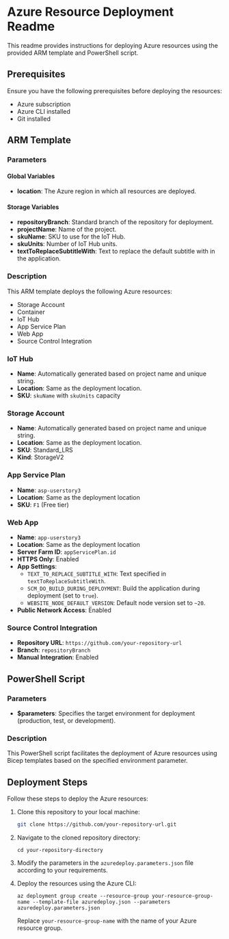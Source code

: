 # Azure Resource Deployment Readme

This readme provides instructions for deploying Azure resources using the provided ARM template and PowerShell script.

## Prerequisites

Ensure you have the following prerequisites before deploying the resources:

- Azure subscription
- Azure CLI installed
- Git installed

## ARM Template

### Parameters

#### Global Variables

- **location**: The Azure region in which all resources are deployed.

#### Storage Variables

- **repositoryBranch**: Standard branch of the repository for deployment.
- **projectName**: Name of the project.
- **skuName**: SKU to use for the IoT Hub.
- **skuUnits**: Number of IoT Hub units.
- **textToReplaceSubtitleWith**: Text to replace the default subtitle with in the application.

### Description

This ARM template deploys the following Azure resources:

- Storage Account
- Container
- IoT Hub
- App Service Plan
- Web App
- Source Control Integration

### IoT Hub

- **Name**: Automatically generated based on project name and unique string.
- **Location**: Same as the deployment location.
- **SKU**: `skuName` with `skuUnits` capacity

### Storage Account

- **Name**: Automatically generated based on project name and unique string.
- **Location**: Same as the deployment location.
- **SKU**: Standard_LRS
- **Kind**: StorageV2

### App Service Plan

- **Name**: `asp-userstory3`
- **Location**: Same as the deployment location
- **SKU**: `F1` (Free tier)

### Web App

- **Name**: `app-userstory3`
- **Location**: Same as the deployment location
- **Server Farm ID**: `appServicePlan.id`
- **HTTPS Only**: Enabled
- **App Settings**:
  - `TEXT_TO_REPLACE_SUBTITLE_WITH`: Text specified in `textToReplaceSubtitleWith`.
  - `SCM_DO_BUILD_DURING_DEPLOYMENT`: Build the application during deployment (set to `true`).
  - `WEBSITE_NODE_DEFAULT_VERSION`: Default node version set to `~20`.
- **Public Network Access**: Enabled

### Source Control Integration

- **Repository URL**: `https://github.com/your-repository-url`
- **Branch**: `repositoryBranch`
- **Manual Integration**: Enabled

## PowerShell Script

### Parameters

- **$parameters**: Specifies the target environment for deployment (production, test, or development).

### Description

This PowerShell script facilitates the deployment of Azure resources using Bicep templates based on the specified environment parameter.

## Deployment Steps

Follow these steps to deploy the Azure resources:

1. Clone this repository to your local machine:

    ```bash
    git clone https://github.com/your-repository-url.git
    ```

2. Navigate to the cloned repository directory:

    ```pwsh
    cd your-repository-directory
    ```

3. Modify the parameters in the `azuredeploy.parameters.json` file according to your requirements.

4. Deploy the resources using the Azure CLI:

    ```pwsh
    az deployment group create --resource-group your-resource-group-name --template-file azuredeploy.json --parameters azuredeploy.parameters.json
    ```

   Replace `your-resource-group-name` with the name of your Azure resource group.
